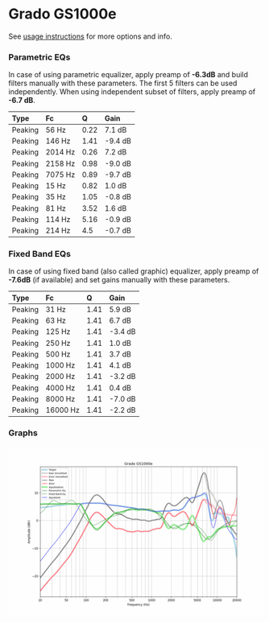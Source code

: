 # Grado GS1000e
See [usage instructions](https://github.com/jaakkopasanen/AutoEq#usage) for more options and info.

### Parametric EQs
In case of using parametric equalizer, apply preamp of **-6.3dB** and build filters manually
with these parameters. The first 5 filters can be used independently.
When using independent subset of filters, apply preamp of **-6.7 dB**.

| Type    | Fc      |    Q | Gain    |
|:--------|:--------|:-----|:--------|
| Peaking | 56 Hz   | 0.22 | 7.1 dB  |
| Peaking | 146 Hz  | 1.41 | -9.4 dB |
| Peaking | 2014 Hz | 0.26 | 7.2 dB  |
| Peaking | 2158 Hz | 0.98 | -9.0 dB |
| Peaking | 7075 Hz | 0.89 | -9.7 dB |
| Peaking | 15 Hz   | 0.82 | 1.0 dB  |
| Peaking | 35 Hz   | 1.05 | -0.8 dB |
| Peaking | 81 Hz   | 3.52 | 1.6 dB  |
| Peaking | 114 Hz  | 5.16 | -0.9 dB |
| Peaking | 214 Hz  | 4.5  | -0.7 dB |

### Fixed Band EQs
In case of using fixed band (also called graphic) equalizer, apply preamp of **-7.6dB**
(if available) and set gains manually with these parameters.

| Type    | Fc       |    Q | Gain    |
|:--------|:---------|:-----|:--------|
| Peaking | 31 Hz    | 1.41 | 5.9 dB  |
| Peaking | 63 Hz    | 1.41 | 6.7 dB  |
| Peaking | 125 Hz   | 1.41 | -3.4 dB |
| Peaking | 250 Hz   | 1.41 | 1.0 dB  |
| Peaking | 500 Hz   | 1.41 | 3.7 dB  |
| Peaking | 1000 Hz  | 1.41 | 4.1 dB  |
| Peaking | 2000 Hz  | 1.41 | -3.2 dB |
| Peaking | 4000 Hz  | 1.41 | 0.4 dB  |
| Peaking | 8000 Hz  | 1.41 | -7.0 dB |
| Peaking | 16000 Hz | 1.41 | -2.2 dB |

### Graphs
![](./Grado%20GS1000e.png)